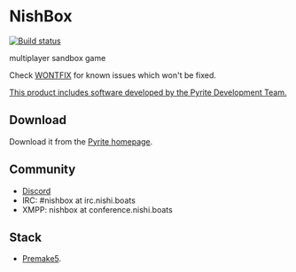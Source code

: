 # NishBox
[![Build status](https://j.nishi.boats/job/NishBox/job/master/badge/icon?style=flat-square)](https://j.nishi.boats/job/NishBox/job/master/)

multiplayer sandbox game

Check [WONTFIX](https://github.com/pyrite-dev/goldfish/raw/refs/heads/master/WONTFIX.md) for known issues which won't be fixed.

[This product includes software developed by the Pyrite Development Team.](https://github.com/pyrite-dev/goldfish/blob/master/LICENSE)

## Download

Download it from the [Pyrite homepage](http://pyrite.nishi.boats/nishbox/).

## Community

 - [Discord](https://discord.gg/yHWZVwu2Ta)
 - IRC: #nishbox at irc.nishi.boats
 - XMPP: nishbox at conference.nishi.boats

## Stack
 - [Premake5](https://premake.github.io).
